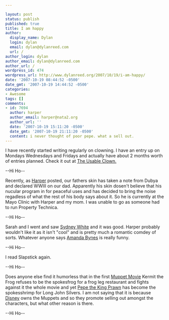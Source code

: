 ```yaml
---

layout: post
status: publish
published: true
title: I am happy
author:
  display_name: Dylan
  login: dylan
  email: dylan@dylanreed.com
  url: /
author_login: dylan
author_email: dylan@dylanreed.com
author_url: /
wordpress_id: 474
wordpress_url: http://www.dylanreed.org/2007/10/19/i-am-happy/
date: '2007-10-19 08:44:52 -0500'
date_gmt: '2007-10-19 14:44:52 -0500'
categories:
- Awesome
tags: []
comments:
- id: 7694
  author: harper
  author_email: harper@nata2.org
  author_url: ''
  date: '2007-10-19 15:11:20 -0500'
  date_gmt: '2007-10-19 21:11:20 -0500'
  content: i never thought of poor pepe. what a sell out.
---
```


I have recently started writing regularly on clowning. I have an entry up on Mondays Wednesdays and Fridays and actually have about 2 months worth of entries planned. Check it out at [The Usable Clown.][1]

   [1]: http://www.clownusability.com

--Hi Ho--

Recently, as [Harper][2] posted, our fathers skin has taken a note from Dubya and declared WWIII on our dad. Apparently his skin dosen't believe that his nucular program in for peaceful uses and has decided to bring the noise regadless of what the rest of his body says about it. So he is currently at the Mayo Clinic with Harper and my mom. I was unable to go as someone had to run Property Technica.

   [2]: http://www.nata2.org/2007/10/17/tell-him-to-stay-in-his-tree/

--Hi Ho--

Sarah and I went and saw [Sydney White][3] and it was good. Harper probably wouldn't like it as it isn't "cool" and is pretty much a romantic comdey of sorts. Whatever anyone says [Amanda Bynes][4] is really funny.

   [3]: http://imdb.com/title/tt0815244/
   [4]: http://imdb.com/name/nm0004789/

--Hi Ho--

I read Slapstick again.

--Hi Ho--

Does anyone else find it humorless that in the first [Muppet Movie][5] Kermit the Frog refuses to be the spokesfrog for a frog leg restaurant and fights against it the whole movie and yet [Pepe the King Prawn][6] has become the spokesshrimp for Long John Silvers. I am not saying that it is because [Disney][7] owns the Muppets and so they promote selling out amongst the characters, but what other reason is there.

   [5]: http://imdb.com/title/tt0079588/
   [6]: http://ljs.winnercomm.com/Pepes_Lounge.html
   [7]: http://muppets.go.com/

--Hi Ho--
